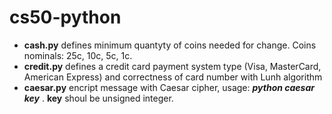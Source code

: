 # cs50-python

- **cash.py** defines minimum quantyty of coins needed for change. Coins nominals: 25c, 10c, 5c, 1c.
- **credit.py** defines a credit card payment system type (Visa, MasterCard, American Express) and correctness of card number with Lunh algorithm
- **caesar.py** encript message with Caesar cipher, usage: ***python caesar key*** .  **key** shoul be unsigned integer.
